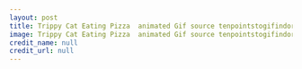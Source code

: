 ```yaml
---
layout: post
title: Trippy Cat Eating Pizza  animated Gif source tenpointstogifindor on tumblr Resized
image: Trippy Cat Eating Pizza  animated Gif source tenpointstogifindor on tumblr Resized.gif
credit_name: null 
credit_url: null
---
```


